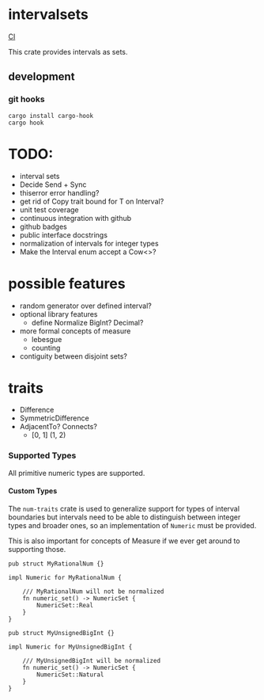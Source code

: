 # intervalsets

[CI](https://github.com/gechelberger/intervalsets/actions/workflows/rust.yml/badge.svg)

This crate provides intervals as sets.

## development

### git hooks

```
cargo install cargo-hook
cargo hook
```


# TODO:
* interval sets
* Decide Send + Sync
* thiserror error handling?
* get rid of Copy trait bound for T on Interval?
* unit test coverage
* continuous integration with github
* github badges
* public interface docstrings
* normalization of intervals for integer types
* Make the Interval<T> enum accept a Cow<>?


# possible features
* random generator over defined interval?
* optional library features 
    * define Normalize BigInt? Decimal?
* more formal concepts of measure
    * lebesgue
    * counting
* contiguity between disjoint sets?

# traits
* Difference
* SymmetricDifference
* AdjacentTo? Connects? 
    * [0, 1] (1, 2)


### Supported Types

All primitive numeric types are supported.

#### Custom Types

The `num-traits` crate is used to generalize
support for types of interval boundaries but 
intervals need to be able to distinguish between
integer types and broader ones, so an implementation
of `Numeric` must be provided.

This is also important for concepts of Measure
if we ever get around to supporting those.

```
pub struct MyRationalNum {}

impl Numeric for MyRationalNum {

    /// MyRationalNum will not be normalized
    fn numeric_set() -> NumericSet {
        NumericSet::Real
    }
}

pub struct MyUnsignedBigInt {}

impl Numeric for MyUnsignedBigInt {
    
    /// MyUnsignedBigInt will be normalized
    fn numeric_set() -> NumericSet {
        NumericSet::Natural
    }
}
```
